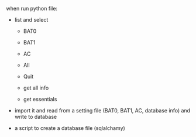 when run python file:
- list and select 
    - BAT0
    - BAT1
    - AC
    - All
    - Quit

    - get all info
    - get essentials

- import it and read from a setting file (BAT0, BAT1, AC, database info) and write to database

- a script to create a database file (sqlalchamy)
